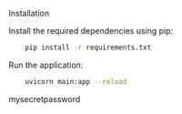 Installation

Install the required dependencies using pip:
```bash
    pip install -r requirements.txt
```
  

Run the application:
```bash
    uvicorn main:app --reload
```

mysecretpassword
